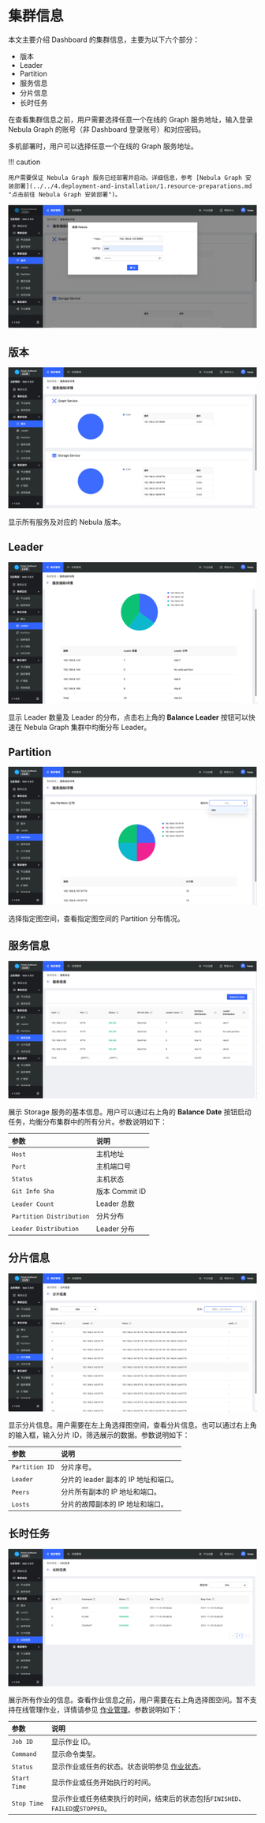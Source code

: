 # 集群信息

本文主要介绍 Dashboard 的集群信息，主要为以下六个部分：

- 版本
- Leader
- Partition
- 服务信息
- 分片信息
- 长时任务

在查看集群信息之前，用户需要选择任意一个在线的 Graph 服务地址，输入登录 Nebula Graph 的账号（非 Dashboard 登录账号）和对应密码。

多机部署时，用户可以选择任意一个在线的 Graph 服务地址。

!!! caution

    用户需要保证 Nebula Graph 服务已经部署并启动。详细信息，参考 [Nebula Graph 安装部署](../../4.deployment-and-installation/1.resource-preparations.md "点击前往 Nebula Graph 安装部署")。

![information](../figs/ds-006.png)

## 版本

![版本](../figs/ds-014.png)

显示所有服务及对应的 Nebula 版本。

## Leader

![Leader](../figs/ds-013.png)

显示 Leader 数量及 Leader 的分布，点击右上角的 **Balance Leader** 按钮可以快速在 Nebula Graph 集群中均衡分布 Leader。

## Partition

![partition](../figs/ds-012.png)

选择指定图空间，查看指定图空间的 Partition 分布情况。

## 服务信息

![服务信息](../figs/ds-011.png)

展示 Storage 服务的基本信息。用户可以通过右上角的 **Balance Date** 按钮启动任务，均衡分布集群中的所有分片。参数说明如下：

| 参数 | 说明 |
| :--- | :--- |
| `Host` | 主机地址 |
| `Port` | 主机端口号 |
| `Status` | 主机状态 |
| `Git Info Sha` | 版本 Commit ID |
| `Leader Count` | Leader 总数 |
| `Partition Distribution` | 分片分布 |
| `Leader Distribution` | Leader 分布 |

## 分片信息

![分片信息](../figs/ds-010.png)

显示分片信息。用户需要在左上角选择图空间，查看分片信息。也可以通过右上角的输入框，输入分片 ID，筛选展示的数据。参数说明如下：

|参数|说明|
|:---|:---|
|`Partition ID`|分片序号。|
|`Leader`|分片的 leader 副本的 IP 地址和端口。|
|`Peers`|分片所有副本的 IP 地址和端口。|
|`Losts`|分片的故障副本的 IP 地址和端口。|

## 长时任务

![长时任务](../figs/ds-009.png)

展示所有作业的信息。查看作业信息之前，用户需要在右上角选择图空间。暂不支持在线管理作业，详情请参见 [作业管理](../../3.ngql-guide/18.operation-and-maintenance-statements/4.job-statements.md)。参数说明如下：

| 参数 | 说明 |
| :--- | :--- |
| `Job ID` | 显示作业 ID。 |
| `Command` | 显示命令类型。 |
| `Status` | 显示作业或任务的状态。状态说明参见 [作业状态](../../3.ngql-guide/18.operation-and-maintenance-statements/4.job-statements.md#_6)。 |
|`Start Time`|显示作业或任务开始执行的时间。|
| `Stop Time` | 显示作业或任务结束执行的时间，结束后的状态包括`FINISHED`、`FAILED`或`STOPPED`。 |